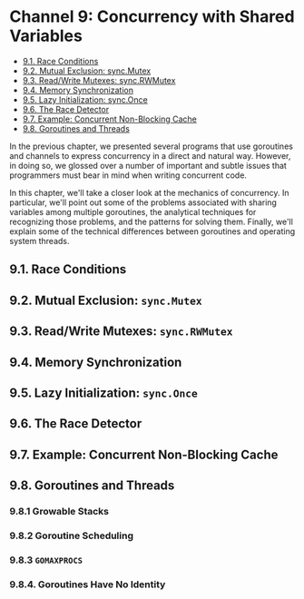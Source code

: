 # Channel 9: Concurrency with Shared Variables

<!-- TOC -->

- [9.1. Race Conditions](#91-race-conditions)
- [9.2. Mutual Exclusion: sync.Mutex](#92-mutual-exclusion-syncmutex)
- [9.3. Read/Write Mutexes: sync.RWMutex](#93-readwrite-mutexes-syncrwmutex)
- [9.4. Memory Synchronization](#94-memory-synchronization)
- [9.5. Lazy Initialization: sync.Once](#95-lazy-initialization-synconce)
- [9.6. The Race Detector](#96-the-race-detector)
- [9.7. Example: Concurrent Non-Blocking Cache](#97-example-concurrent-non-blocking-cache)
- [9.8. Goroutines and Threads](#98-goroutines-and-threads)

<!-- /TOC -->

In the previous chapter, we presented several programs that use goroutines and channels to express concurrency in a direct and natural way. However, in doing so, we glossed over a number of important and subtle issues that programmers must bear in mind when writing concurrent code.

In this chapter, we'll take a closer look at the mechanics of concurrency. In particular, we'll point out some of the problems associated with sharing variables among multiple goroutines, the analytical techniques for recognizing those problems, and the patterns for solving them. Finally, we'll explain some of the technical differences between goroutines and operating system threads.


## 9.1. Race Conditions 
## 9.2. Mutual Exclusion: `sync.Mutex` 
## 9.3. Read/Write Mutexes: `sync.RWMutex` 
## 9.4. Memory Synchronization 
## 9.5. Lazy Initialization: `sync.Once` 
## 9.6. The Race Detector 
## 9.7. Example: Concurrent Non-Blocking Cache 
## 9.8. Goroutines and Threads
### 9.8.1 Growable Stacks
### 9.8.2 Goroutine Scheduling
### 9.8.3 `GOMAXPROCS`
### 9.8.4. Goroutines Have No Identity
